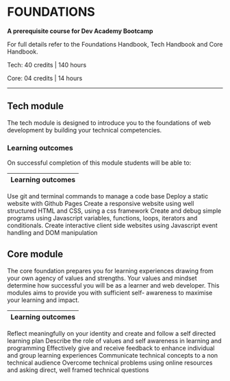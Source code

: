 # FOUNDATIONS

__A prerequisite course for Dev Academy Bootcamp__

For full details refer to the Foundations Handbook, Tech Handbook and Core Handbook.   

Tech: 40 credits | 140 hours
 
Core: 04 credits | 14 hours 


------------    

## Tech module 

The tech module is designed to introduce you to the foundations of web development by building your technical competencies. 

### Learning outcomes
On successful completion of this module students will be able to: 

Learning outcomes |
------------|
Use git and terminal commands to manage a code base
Deploy a static website with Github Pages
Create a responsive website using well structured HTML and CSS, using a css framework 
Create and debug simple programs using Javascript variables, functions, loops, iterators and conditionals.
Create interactive client side websites using Javascript event handling and DOM manipulation

## Core module 

The core foundation prepares you for learning experiences drawing from your own agency of values and strengths. Your values and mindset determine how successful you will be as a learner and web developer. This modules aims to provide you with sufficient self- awareness to maximise your learning and impact. 
			

Learning outcomes |
------------|
Reflect meaningfully on your identity and create and follow a self directed learning plan 
Describe the role of values and self awareness in learning and programming
Effectively give and receive feedback to enhance individual and group learning experiences
Communicate technical concepts to a non technical audience
Overcome technical problems using online resources and asking direct, well framed technical questions






